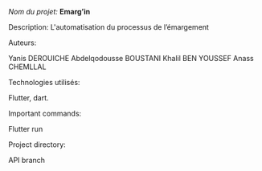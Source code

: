 *Nom du projet:*
**Emarg’in**


Description:
L'automatisation du processus de l’émargement

Auteurs:

Yanis DEROUICHE 
Abdelqodousse BOUSTANI
Khalil BEN YOUSSEF
Anass CHEMLLAL

Technologies utilisés:

Flutter, dart.


Important commands:

Flutter run

Project directory:

API branch

